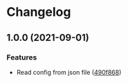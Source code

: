 # Changelog

## 1.0.0 (2021-09-01)


### Features

* Read config from json file ([490f868](https://www.github.com/soerenschneider/gobot-weatherstation/commit/490f868b3825ba537ea354f5eb203c630bd6d796))
